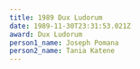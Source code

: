 ```yaml
---
title: 1989 Dux Ludorum
date: 1989-11-30T23:31:53.021Z
award: Dux Ludorum
person1_name: Joseph Pomana
person2_name: Tania Katene
---
```


